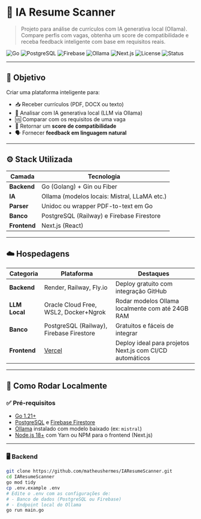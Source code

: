 # 🧠 IA Resume Scanner

> Projeto para análise de currículos com IA generativa local (Ollama). Compare perfis com vagas, obtenha um score de compatibilidade e receba feedback inteligente com base em requisitos reais.

![Go](https://img.shields.io/badge/Golang-00ADD8?style=for-the-badge&logo=go&logoColor=white)
![PostgreSQL](https://img.shields.io/badge/PostgreSQL-336791?style=for-the-badge&logo=postgresql&logoColor=white)
![Firebase](https://img.shields.io/badge/Firebase-FFCA28?style=for-the-badge&logo=firebase&logoColor=black)
![Ollama](https://img.shields.io/badge/Ollama-000000?style=for-the-badge&logo=llama&logoColor=white)
![Next.js](https://img.shields.io/badge/Next.js-000000?style=for-the-badge&logo=nextdotjs&logoColor=white)
![License](https://img.shields.io/badge/License-MIT-blue?style=for-the-badge)
![Status](https://img.shields.io/badge/status-em%20desenvolvimento-yellow?style=for-the-badge)

---

## 🎯 Objetivo

Criar uma plataforma inteligente para:
- 📥 Receber currículos (PDF, DOCX ou texto)
- 🧠 Analisar com IA generativa local (LLM via Ollama)
- 🆚 Comparar com os requisitos de uma vaga
- 🎯 Retornar um **score de compatibilidade**
- 🗣️ Fornecer **feedback em linguagem natural**

---

## ⚙️ Stack Utilizada

| Camada         | Tecnologia                                  |
|----------------|---------------------------------------------|
| **Backend**    | Go (Golang) + Gin ou Fiber                  |
| **IA**         | Ollama (modelos locais: Mistral, LLaMA etc.)|
| **Parser**     | Unidoc ou wrapper PDF-to-text em Go         |
| **Banco**      | PostgreSQL (Railway) e Firebase Firestore  |
| **Frontend**   | Next.js (React)                             |

---

## ☁️ Hospedagens

| Categoria    | Plataforma         | Destaques                                                        |
|--------------|--------------------|------------------------------------------------------------------|
| **Backend**  | Render, Railway, Fly.io | Deploy gratuito com integração GitHub                        |
| **LLM Local**| Oracle Cloud Free, WSL2, Docker+Ngrok | Rodar modelos Ollama localmente com até 24GB RAM        |
| **Banco**    | PostgreSQL (Railway), Firebase Firestore | Gratuitos e fáceis de integrar                             |
| **Frontend** | [Vercel](https://vercel.com) | Deploy ideal para projetos Next.js com CI/CD automáticos   |

---

## 🚀 Como Rodar Localmente

### ✅ Pré-requisitos

- [Go 1.21+](https://go.dev/dl/)
- [PostgreSQL](https://www.postgresql.org/) e [Firebase Firestore](https://firebase.google.com/)
- [Ollama](https://ollama.com/) instalado com modelo baixado (ex: `mistral`)
- [Node.js 18+](https://nodejs.org/) com Yarn ou NPM para o frontend (Next.js)

---

### 🖥️ Backend

```bash
git clone https://github.com/matheushermes/IAResumeScanner.git
cd IAResumeScanner
go mod tidy
cp .env.example .env
# Edite o .env com as configurações de:
# - Banco de dados (PostgreSQL ou Firebase)
# - Endpoint local do Ollama
go run main.go
```